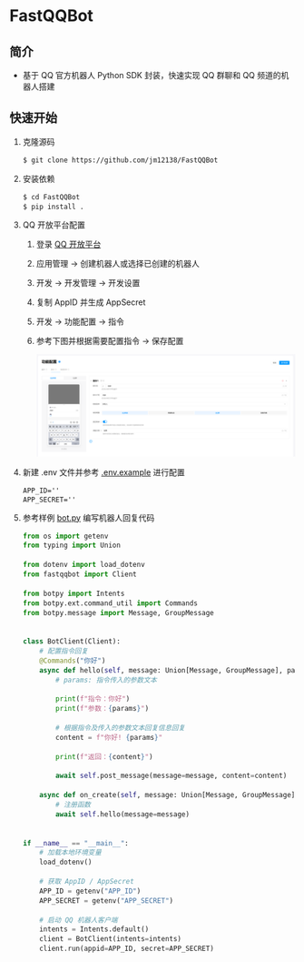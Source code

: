 # FastQQBot
## 简介
* 基于 QQ 官方机器人 Python SDK 封装，快速实现 QQ 群聊和 QQ 频道的机器人搭建

## 快速开始
1. 克隆源码

    ```bash
    $ git clone https://github.com/jm12138/FastQQBot
    ```

2. 安装依赖

    ```bash
    $ cd FastQQBot
    $ pip install .
    ```

3. QQ 开放平台配置

    1. 登录 [QQ 开放平台](https://q.qq.com)

    2. 应用管理 -> 创建机器人或选择已创建的机器人

    3. 开发 -> 开发管理 -> 开发设置

    4. 复制 AppID 并生成 AppSecret

    5. 开发 -> 功能配置 -> 指令

    6. 参考下图并根据需要配置指令 -> 保存配置

        ![function](./public/function.png)


4. 新建 .env 文件并参考 [.env.example](./example/hello/.env.example) 进行配置

    ```
    APP_ID=''
    APP_SECRET=''
    ```

5. 参考样例 [bot.py](./example/hello/bot.py) 编写机器人回复代码

    ```python
    from os import getenv
    from typing import Union

    from dotenv import load_dotenv
    from fastqqbot import Client

    from botpy import Intents
    from botpy.ext.command_util import Commands
    from botpy.message import Message, GroupMessage


    class BotClient(Client):
        # 配置指令回复
        @Commands("你好")
        async def hello(self, message: Union[Message, GroupMessage], params: str):
            # params: 指令传入的参数文本

            print(f"指令：你好")
            print(f"参数：{params}")

            # 根据指令及传入的参数文本回复信息回复
            content = f"你好! {params}"

            print(f"返回：{content}")

            await self.post_message(message=message, content=content)

        async def on_create(self, message: Union[Message, GroupMessage]):
            # 注册函数
            await self.hello(message=message)


    if __name__ == "__main__":
        # 加载本地环境变量
        load_dotenv()

        # 获取 AppID / AppSecret
        APP_ID = getenv("APP_ID")
        APP_SECRET = getenv("APP_SECRET")

        # 启动 QQ 机器人客户端
        intents = Intents.default()
        client = BotClient(intents=intents)
        client.run(appid=APP_ID, secret=APP_SECRET)
    ```